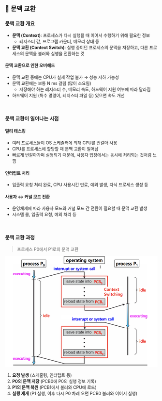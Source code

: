 ## 📖 문맥 교환

### 문맥 교환 개요

- **문맥 (Context)**: 프로세스가 다시 실행될 때 이어서 수행하기 위해 필요한 정보
    - 레지스터 값, 프로그램 카운터, 메모리 상태 등
- **문맥 교환 (Context Switch)**: 실행 중이던 프로세스의 문맥을 저장하고, 다른 프로세스의 문맥을 불러와 실행을 전환하는 것

#### 문맥 교환으로 인한 오버헤드

- 문맥 교환 중에는 CPU가 실제 작업 불가 → 성능 저하 가능성
- 문맥 교환에는 보통 N ms 걸림 (많이 소요됨)
    - 저장해야 하는 레지스터 수, 메모리 속도, 하드웨어 지원 여부에 따라 달라짐
- 하드웨어 지원 (특수 명령어, 레지스터 파일 등) 있으면 속도 개선

<br>

### 문맥 교환이 일어나는 시점

#### 멀티 태스킹

- 여러 프로세스들이 OS 스케줄러에 의해 CPU를 번갈아 사용
- CPU를 프로세스에 할당할 때 문맥 교환이 일어남
- 빠르게 번갈아가며 실행되기 때문에, 사용자 입장에서는 동시에 처리되는 것처럼 느낌

#### 인터럽트 처리

- 입출력 요청 처리 완료, CPU 사용시간 만료, 예외 발생, 자식 프로세스 생성 등

#### 사용자 ↔ 커널 모드 전환

- 운영체제에 따라 사용자 모드와 커널 모드 간 전환이 필요할 때 문맥 교환 발생
- 시스템 콜, 입출력 요청, 예외 처리 등

<br>

### 문맥 교환 과정

> 프로세스 P0에서 P1로의 문맥 교환
> 

![context switch from process0 to process1](images/os_04_1.png)


1. **요청 발생** (스케줄링, 인터럽트 등)
2. **P0의 문맥 저장** (PCB0에 P0의 실행 정보 기록)
3. **P1의 문맥 복원** (PCB1에서 불러와 CPU에 로드)
4. **실행 재개** (P1 실행, 이후 다시 P0 차례 오면 PCB0 불러와 이어서 실행)